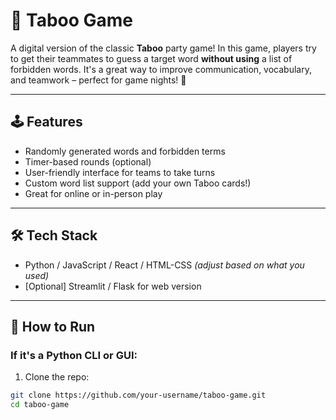 # 🎲 Taboo Game

A digital version of the classic **Taboo** party game! In this game, players try to get their teammates to guess a target word **without using** a list of forbidden words. It's a great way to improve communication, vocabulary, and teamwork – perfect for game nights! 🎉

---

## 🕹️ Features

- Randomly generated words and forbidden terms
- Timer-based rounds (optional)
- User-friendly interface for teams to take turns
- Custom word list support (add your own Taboo cards!)
- Great for online or in-person play

---

## 🛠 Tech Stack

- Python / JavaScript / React / HTML-CSS *(adjust based on what you used)*
- [Optional] Streamlit / Flask for web version

---

## 🚀 How to Run

### If it's a Python CLI or GUI:
1. Clone the repo:
```bash
git clone https://github.com/your-username/taboo-game.git
cd taboo-game
